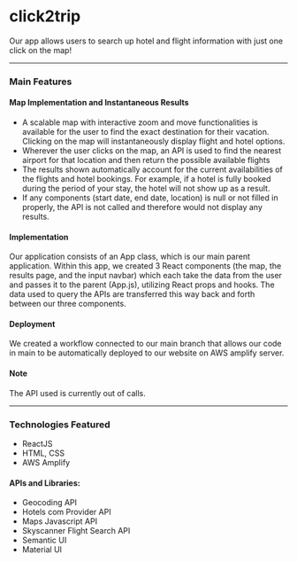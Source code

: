 # click2trip

Our app allows users to search up hotel and flight information with just one click on the map!

---

### Main Features

#### Map Implementation and Instantaneous Results
- A scalable map with interactive zoom and move functionalities is available for the user to find the exact destination for their vacation. Clicking on the map will instantaneously display flight and hotel options.
- Wherever the user clicks on the map, an API is used to find the nearest airport for that location and then return the possible available flights 
- The results shown automatically account for the current availabilities of the flights and hotel bookings. For example, if a hotel is fully booked during the period of your stay, the hotel will not show up as a result. 
- If any components (start date, end date, location) is null or not filled in properly, the API is not called and therefore would not display any results. 

#### Implementation
Our application consists of an App class, which is our main parent application. Within this app, we created 3 React components (the map, the results page, and the input navbar) which each take the data from the user and passes it to the parent (App.js), utilizing React props and hooks. The data used to query the APIs are transferred this way back and forth between our three components. 

#### Deployment
We created a workflow connected to our main branch that allows our code in main to be automatically deployed to our website on AWS amplify server. 

#### Note
The API used is currently out of calls.

---
### Technologies Featured

- ReactJS
- HTML, CSS
- AWS Amplify

#### APIs and Libraries:
- Geocoding API
- Hotels com Provider API
- Maps Javascript API
- Skyscanner Flight Search API
- Semantic UI
- Material UI


